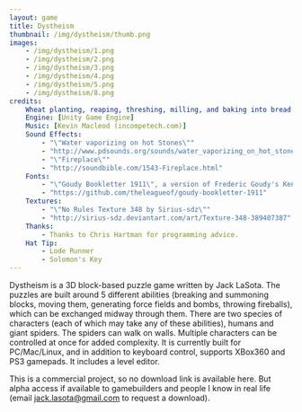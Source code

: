 ```yaml
---
layout: game
title: Dystheism
thumbnail: /img/dystheism/thumb.png
images:
    - /img/dystheism/1.png
    - /img/dystheism/2.png
    - /img/dystheism/3.png
    - /img/dystheism/4.png
    - /img/dystheism/5.png
    - /img/dystheism/8.png
credits:
    Wheat planting, reaping, threshing, milling, and baking into bread: [Jack LaSota]
    Engine: [Unity Game Engine]
    Music: [Kevin Macleod (incompetech.com)]
    Sound Effects:
        - "\"Water vaporizing on hot Stones\""
        - "http://www.pdsounds.org/sounds/water_vaporizing_on_hot_stones"
        - "\"Fireplace\""
        - "http://soundbible.com/1543-Fireplace.html"
    Fonts:
        - "\"Goudy Bookletter 1911\", a version of Frederic Goudy's Kennerley Oldstyle updated by Barry Schwartz."
        - "https://github.com/theleagueof/goudy-bookletter-1911"
    Textures:
        - "\"No Rules Texture 348 by Sirius-sdz\""
        - "http://sirius-sdz.deviantart.com/art/Texture-348-389407387"
    Thanks:
        - Thanks to Chris Hartman for programming advice.
    Hat Tip:
        - Lode Runner
        - Solomon's Key
---
```


Dystheism is a 3D block-based puzzle game written by Jack LaSota. The puzzles are built around 5 different abilities (breaking and summoning blocks, moving them, generating force fields and bombs, throwing fireballs), which can be exchanged midway through them. There are two species of characters (each of which may take any of these abilities), humans and giant spiders. The spiders can walk on walls. Multiple characters can be controlled at once for added complexity. It is currently built for PC/Mac/Linux, and in addition to keyboard control, supports XBox360 and PS3 gamepads. It includes a level editor.

This is a commercial project, so no download link is available here. But alpha access if available to gamebuilders and people I know in real life (email <jack.lasota@gmail.com> to request a download).